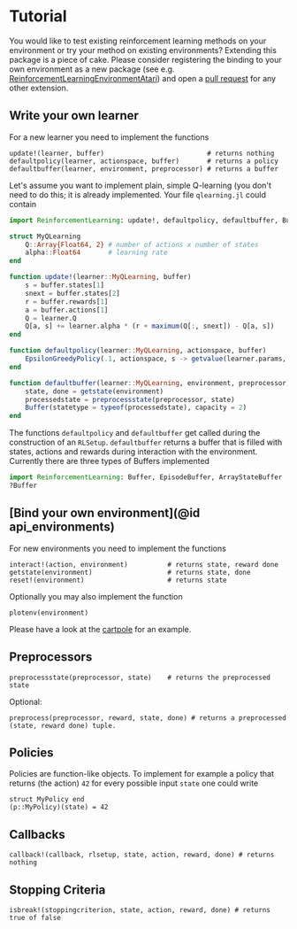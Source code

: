 # Tutorial
You would like to test existing reinforcement learning methods on your
environment or try your method on existing environments? Extending this package
is a piece of cake. Please consider registering the binding to your own
environment as a new package (see e.g.
[ReinforcementLearningEnvironmentAtari](https://github.com/JuliaReinforcementLearning/ReinforcementLearningEnvironmentAtari.jl)) and
open a [pull
request](https://github.com/JuliaReinforcementLearning/ReinforcementLearning.jl/pulls)
for any other extension.

## Write your own learner

For a new learner you need to implement the functions
```
update!(learner, buffer)                          # returns nothing
defaultpolicy(learner, actionspace, buffer)       # returns a policy
defaultbuffer(learner, environment, preprocessor) # returns a buffer
```

Let's assume you want to implement plain, simple Q-learning (you don't need to
do this; it is already implemented. Your file `qlearning.jl` could contain
```julia
import ReinforcementLearning: update!, defaultpolicy, defaultbuffer, Buffer

struct MyQLearning
    Q::Array{Float64, 2} # number of actions x number of states
    alpha::Float64       # learning rate
end

function update!(learner::MyQLearning, buffer)
    s = buffer.states[1]
    snext = buffer.states[2]
    r = buffer.rewards[1]
    a = buffer.actions[1]
    Q = learner.Q
    Q[a, s] += learner.alpha * (r + maximum(Q[:, snext]) - Q[a, s])
end

function defaultpolicy(learner::MyQLearning, actionspace, buffer)
    EpsilonGreedyPolicy(.1, actionspace, s -> getvalue(learner.params, s))
end

function defaultbuffer(learner::MyQLearning, environment, preprocessor)
    state, done = getstate(environment)
    processedstate = preprocessstate(preprocessor, state)
    Buffer(statetype = typeof(processedstate), capacity = 2)
end
```
The functions `defaultpolicy` and `defaultbuffer` get called during the
construction of an `RLSetup`. `defaultbuffer` returns a buffer that is filled
with states, actions and rewards during interaction with the environment.
Currently there are three types of Buffers implemented
```julia
import ReinforcementLearning: Buffer, EpisodeBuffer, ArrayStateBuffer
?Buffer
```

## [Bind your own environment](@id api_environments)
For new environments you need to implement the functions
```
interact!(action, environment)          # returns state, reward done
getstate(environment)                   # returns state, done
reset!(environment)                     # returns state
```

Optionally you may also implement the function
```
plotenv(environment)
```

Please have a look at the
[cartpole](https://github.com/JuliaReinforcementLearning/ReinforcementLearningEnvironmentClassicControl.jl/blob/master/src/cartpole.jl)
for an example.

## Preprocessors
```
preprocessstate(preprocessor, state)    # returns the preprocessed state
```
Optional:
```
preprocess(preprocessor, reward, state, done) # returns a preprocessed (state, reward done) tuple.
```

## Policies
Policies are function-like objects. To implement for example a policy that
returns (the action) `42` for every possible input `state` one could write
```
struct MyPolicy end
(p::MyPolicy)(state) = 42
```

## Callbacks
```
callback!(callback, rlsetup, state, action, reward, done) # returns nothing
```

## Stopping Criteria
```
isbreak!(stoppingcriterion, state, action, reward, done) # returns true of false
```
